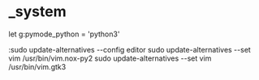 _system
=======

let g:pymode_python = 'python3'

:sudo update-alternatives --config editor
sudo update-alternatives --set vim /usr/bin/vim.nox-py2
sudo update-alternatives --set vim /usr/bin/vim.gtk3

